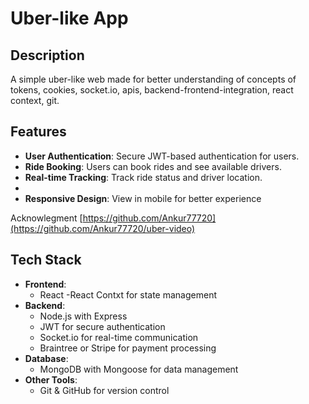 # Uber-like App

## Description
A simple uber-like web made for better understanding of concepts of tokens, cookies, socket.io, apis, backend-frontend-integration, react context, git. 
## Features
- **User Authentication**: Secure JWT-based authentication for users.
- **Ride Booking**: Users can book rides and see available drivers.
- **Real-time Tracking**: Track ride status and driver location.
- 
- **Responsive Design**: View in mobile for better experience

Acknowlegment [https://github.com/Ankur77720](https://github.com/Ankur77720/uber-video)

## Tech Stack
- **Frontend**:
  - React
  -React Contxt for state management
- **Backend**:
  - Node.js with Express
  - JWT for secure authentication
  - Socket.io for real-time communication
  - Braintree or Stripe for payment processing
- **Database**:
  - MongoDB with Mongoose for data management
- **Other Tools**:
  - Git & GitHub for version control
